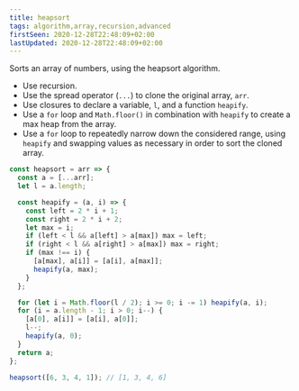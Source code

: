 ```yaml
---
title: heapsort
tags: algorithm,array,recursion,advanced
firstSeen: 2020-12-28T22:48:09+02:00
lastUpdated: 2020-12-28T22:48:09+02:00
---
```


Sorts an array of numbers, using the heapsort algorithm.

- Use recursion.
- Use the spread operator (`...`) to clone the original array, `arr`.
- Use closures to declare a variable, `l`, and a function `heapify`.
- Use a `for` loop and `Math.floor()` in combination with `heapify` to create a max heap from the array.
- Use a `for` loop to repeatedly narrow down the considered range, using `heapify` and swapping values as necessary in order to sort the cloned array.

```js
const heapsort = arr => {
  const a = [...arr];
  let l = a.length;

  const heapify = (a, i) => {
    const left = 2 * i + 1;
    const right = 2 * i + 2;
    let max = i;
    if (left < l && a[left] > a[max]) max = left;
    if (right < l && a[right] > a[max]) max = right;
    if (max !== i) {
      [a[max], a[i]] = [a[i], a[max]];
      heapify(a, max);
    }
  };

  for (let i = Math.floor(l / 2); i >= 0; i -= 1) heapify(a, i);
  for (i = a.length - 1; i > 0; i--) {
    [a[0], a[i]] = [a[i], a[0]];
    l--;
    heapify(a, 0);
  }
  return a;
};
```

```js
heapsort([6, 3, 4, 1]); // [1, 3, 4, 6]
```
